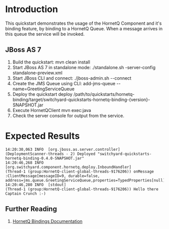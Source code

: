 Introduction
============
This quickstart demonstrates the usage of the HornetQ Component and it's binding feature, 
by binding to a HornetQ Queue. When a message arrives in this queue the service will be invoked.

JBoss AS 7
----------
1. Build the quickstart:
    mvn clean install
2. Start JBoss AS 7 in standalone mode:
     ./standalone.sh -server-config standalone-preview.xml
3. Start JBoss CLI and connect: 
    ./jboss-admin.sh --connect
4. Create the JMS Queue using CLI:
    add-jms-queue --name=GreetingServiceQueue
5. Deploy the quickstart
     deploy  /path/to/quickstarts/hornetq-binding/target/switchyard-quickstarts-hornetq-binding-{version}-SNAPSHOT.jar
6. Execute HornetQClient
    mvn exec:java 
7. Check the server console for output from the service.

Expected Results
================
```
14:20:30,063 INFO  [org.jboss.as.server.controller]
(DeploymentScanner-threads - 2) Deployed "switchyard-quickstarts-hornetq-binding-0.4.0-SNAPSHOT.jar"  
14:20:46,268 INFO  [org.switchyard.component.hornetq.deploy.InboundHandler]
(Thread-1 (group:HornetQ-client-global-threads-9176206)) onMessage :ClientMessage[messageID=9, durable=false, address=jms.queue.GreetingServiceQueue,properties=TypedProperties[null]]  
14:20:46,280 INFO  [stdout]
(Thread-1 (group:HornetQ-client-global-threads-9176206)) Hello there Captain Crunch :-)
``` 

## Further Reading

1. [HornetQ Bindings Documentation](https://docs.jboss.org/author/display/SWITCHYARD/HornetQ+Bindings)

